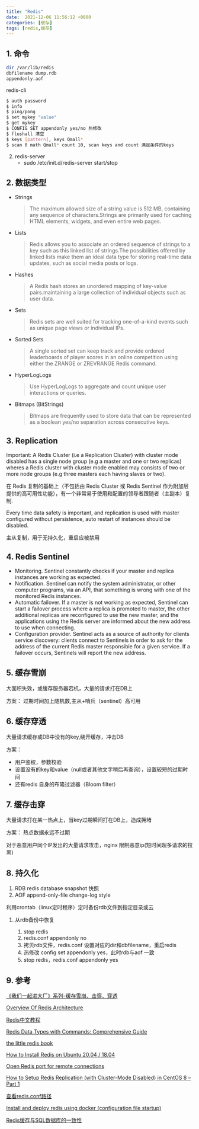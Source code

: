 ```yaml
---
title: "Redis"
date:  2021-12-06 11:56:12 +0800
categories: [缓存]
tags: [redis,缓存]
---
```


## 1. 命令

```sh
dir /var/lib/redis
dbfilename dump.rdb
appendonly.aof
```

redis-cli

```sh
$ auth password
$ info
$ ping/pong
$ set mykey "value"
$ get mykey
$ CONFIG SET appendonly yes/no 热修改
$ flushall 清空
$ keys [pattern], keys Qmall*
$ scan 0 math Qmall* count 10, scan keys and count 满足条件的keys
```

2. redis-server
   - sudo /etc/init.d/redis-server start/stop


## 2. 数据类型

* Strings
  > The maximum allowed size of a string value is 512 MB, containing any sequence of characters.Strings are primarily used for caching HTML elements, widgets, and even entire web pages.

* Lists
  > Redis allows you to associate an ordered sequence of strings to a key such as this linked list of strings.The possibilities offered by linked lists make them an ideal data type for storing real-time data updates, such as social media posts or logs.

* Hashes
  > A Redis hash stores an unordered mapping of key-value pairs.maintaining a large collection of individual objects such as user data.

* Sets
  > Redis sets are well suited for tracking one-of-a-kind events such as unique page views or individual IPs.

* Sorted Sets
  > A single sorted set can keep track and provide ordered leaderboards of player scores in an online competition using either the ZRANGE or ZREVRANGE Redis command.

* HyperLogLogs
  >  Use HyperLogLogs to aggregate and count unique user interactions or queries.

* Bitmaps (BitStrings)
  > Bitmaps are frequently used to store data that can be represented as a boolean yes/no separation across consecutive keys.

## 3. Replication

Important: A Redis Cluster (i.e a Replication Cluster) with cluster mode disabled has a single node group (e.g a master and one or two replicas) wheres a Redis cluster with cluster mode enabled may consists of two or more node groups (e.g three masters each having slaves or two).

在 Redis 复制的基础上（不包括由 Redis Cluster 或 Redis Sentinel 作为附加层提供的高可用性功能），有一个非常易于使用和配置的领导者跟随者（主副本）复制.


Every time data safety is important, and replication is used with master configured without persistence, auto restart of instances should be disabled.

主从复制，用于无持久化，重启应被禁用

## 4. Redis Sentinel

* Monitoring. Sentinel constantly checks if your master and replica instances are working as expected.
* Notification. Sentinel can notify the system administrator, or other computer programs, via an API, that something is wrong with one of the monitored Redis instances.
* Automatic failover. If a master is not working as expected, Sentinel can start a failover process where a replica is promoted to master, the other additional replicas are reconfigured to use the new master, and the applications using the Redis server are informed about the new address to use when connecting.
* Configuration provider. Sentinel acts as a source of authority for clients service discovery: clients connect to Sentinels in order to ask for the address of the current Redis master responsible for a given service. If a failover occurs, Sentinels will report the new address.


## 5. 缓存雪崩

大面积失效，或缓存服务器宕机，大量的请求打在DB上

方案： 过期时间加上随机数,主从+哨兵（sentinel）高可用

## 6. 缓存穿透

大量请求缓存或DB中没有的key,绕开缓存，冲击DB

方案：

  * 用户鉴权，参数校验
  * 设置没有的key和value（null或者其他文字稍后再查询），设置较短的过期时间
  * 还有redis 自身的布隆过滤器（Bloom filter）

## 7. 缓存击穿

大量请求打在某一热点上，当key过期瞬间打在DB上，造成拥堵

方案： 热点数据永远不过期


对于恶意用户同个IP发出的大量请求攻击，nginx 限制恶意ip(短时间超多请求的拉黑)


## 8. 持久化

1. RDB redis database  snapshot 快照
2. AOF append-only-file change-log style

利用crontab（linux定时程序）定时备份rdb文件到指定目录或云

1. 从rdb备份中恢复

   1) stop redis
   2) redis.conf appendonly no
   3) 拷贝rdb文件，redis.conf 设置对应的dir和dbfilename，重启redis
   4) 热修改 config set appendonly yes，此时rdb与aof 一致
   5) stop redis，redis.conf appendonly yes

## 9. 参考

[《我们一起进大厂》系列-缓存雪崩、击穿、穿透](https://juejin.cn/post/6844903986475057165)

[Overview Of Redis Architecture](http://qnimate.com/overview-of-redis-architecture/)

[Redis中文教程](https://www.redis.com.cn/tutorial.html)

[Redis Data Types with Commands: Comprehensive Guide](https://phoenixnap.com/kb/redis-data-types-with-commands)

[the little redis book](https://github.com/karlseguin/the-little-redis-book)

[How to Install Redis on Ubuntu 20.04 / 18.04](https://phoenixnap.com/kb/install-redis-on-ubuntu-20-04)

[Open Redis port for remote connections](https://stackoverflow.com/questions/19091087/open-redis-port-for-remote-connections)

[How to Setup Redis Replication (with Cluster-Mode Disabled) in CentOS 8 – Part 1](https://www.tecmint.com/setup-redis-replication-in-centos-8/)

[查看redis.conf路径](https://www.yisu.com/ask/5627.html)

[Install and deploy redis using docker (configuration file startup)](https://developpaper.com/install-and-deploy-redis-using-docker-configuration-file-startup/)

[Redis缓存与SQL数据库的一致性](https://yunpengn.github.io/blog/2019/05/04/consistent-redis-sql/)
